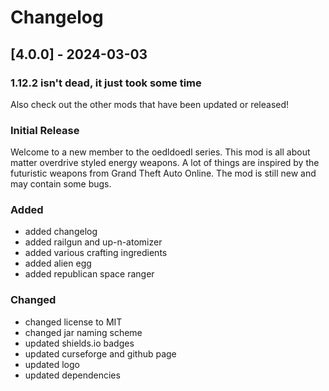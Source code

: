 # Changelog

## [4.0.0] - 2024-03-03

### 1.12.2 isn't dead, it just took some time

Also check out the other mods that have been updated or released!

### Initial Release

Welcome to a new member to the oedldoedl series. This mod is all about matter overdrive styled energy weapons. A lot of things are inspired by the futuristic weapons from Grand Theft Auto Online. The mod is still new and may contain some bugs.

### Added

- added changelog
- added railgun and up-n-atomizer
- added various crafting ingredients
- added alien egg
- added republican space ranger

### Changed

- changed license to MIT
- changed jar naming scheme
- updated shields.io badges
- updated curseforge and github page
- updated logo
- updated dependencies
